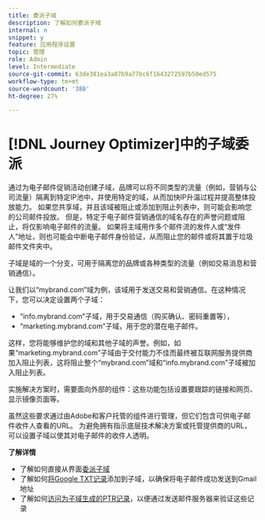 ```yaml
---
title: 委派子域
description: 了解如何委派子域
internal: n
snippet: y
feature: 应用程序设置
topic: 管理
role: Admin
level: Intermediate
source-git-commit: 63de381ea3a87b9a77bc6f1643272597b50ed575
workflow-type: tm+mt
source-wordcount: '388'
ht-degree: 27%

---
```



# [!DNL Journey Optimizer]中的子域委派

通过为电子邮件促销活动创建子域，品牌可以将不同类型的流量（例如，营销与公司流量）隔离到特定IP池中，并使用特定的域，从而加快IP升温过程并提高整体投放能力。 如果您共享域，并且该域被阻止或添加到阻止列表中，则可能会影响您的公司邮件投放。 但是，特定于电子邮件营销通信的域名存在的声誉问题或阻止，将仅影响电子邮件的流量。 如果将主域用作多个邮件流的发件人或“发件人”地址，则也可能会中断电子邮件身份验证，从而阻止您的邮件或将其置于垃圾邮件文件夹中。

子域是域的一个分支，可用于隔离您的品牌或各种类型的流量（例如交易消息和营销通信）。

让我们以“mybrand.com”域为例，该域用于发送交易和营销通信。在这种情况下，您可以决定设置两个子域：

* “info.mybrand.com”子域，用于交易通信（购买确认、密码重置等），
* “marketing.mybrand.com”子域，用于您的潜在电子邮件。

这样，您将能够维护您的域和其他子域的声誉。例如，如果“marketing.mybrand.com”子域由于交付能力不佳而最终被互联网服务提供商加入阻止列表，这将阻止整个“mybrand.com”域和“info.mybrand.com”子域被加入阻止列表。

实施解决方案时，需要面向外部的组件：这些功能包括设置要跟踪的链接和网页、显示镜像页面等。

虽然这些要求通过由Adobe和客户托管的组件进行管理，但它们包含可供电子邮件收件人查看的URL。 为避免拥有指示底层技术解决方案或托管提供商的URL，可以设置子域以使其对电子邮件的收件人透明。

**了解详情**

* 了解如何直接从界面[委派子域](delegate-subdomain.md)
* 了解如何[将Google TXT记录](google-txt.md)添加到子域，以确保将电子邮件成功发送到Gmail地址
* 了解如何[访问为子域生成的PTR记录](ptr-records.md)，以便通过发送邮件服务器来验证这些记录
